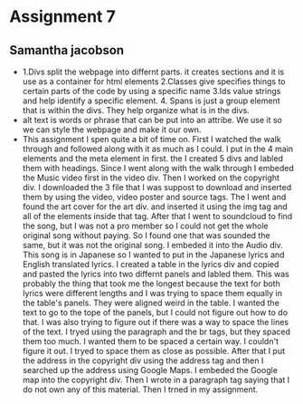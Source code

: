 # Assignment 7
## Samantha jacobson


-
  1.Divs split the webpage into differnt parts.  it creates sections and it is use as a container for html elements
  2.Classes give specifies things to certain parts of the code by using a specific name
  3.Ids value strings and help identify a specific element.
  4. Spans is just a group element that is within the divs. They help organize what is in the divs.
- alt text is words or phrase that can be put into an attribe. We use it so we can style the webpage and make it our own.
- This assignment I spen quite a bit of time on. First I watched the walk through and followed along with it as much as I could. I put in the 4 main elements and the meta element in first. the I created 5 divs and labled them with headings. Since I went along with the walk through I embeded the Music video first in the video div. Then I worked on the copyright div. I downloaded the 3 file that I was suppost to download and inserted them by using the video, video poster and source tags. The I went and found the art cover for the art div. and inserted it using the img tag and all of the elements inside that tag. After that I went to soundcloud to find the song, but I was not a pro member so I could not get the whole original song without paying. So I found one that was sounded the same, but it was not the original song. I embeded it into the Audio div. This song is in Japanese so I wanted to put in the Japanese lyrics and English translated lyrics. I created a table in the lyrics div and copied and pasted the lyrics into two differnt panels and labled them. This was probably the thing that took me the longest because the text for both lyrics were different lengths and I was trying to space them equally in the table's panels. They were aligned weird in the table. I wanted the text to go to the tope of the panels, but I could not figure out how to do that. I was also trying to figure out if there was a way to space the lines of the text. I tryed using the paragraph and the br tags, but they spaced them too much. I wanted them to be spaced a certain way. I couldn't figure it out. I tryed to space them as close as possible. After that I put the address in the copyright div using the address tag and then I searched up the address using Google Maps. I embeded the Google map into the copyright div. Then I wrote in a paragraph tag saying that I do not own any of this material. Then I trned in my assignment.

